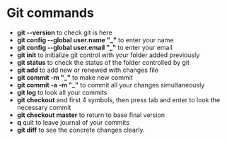 
# Git commands
* **git --version** to check git is here
* **git config --global user.name "_"** to enter your name
* **git config --global user.email "_"** to enter your email
* **git init** to initialize git control with your folder added previously
* **git status** to check the status of the folder controlled by git 
* **git add** to add new or renewed with changes file
* **git commit -m "_"** to make new commit
* **git commit -a -m "_"** to commit all your changes simultaneously
* **git log** to look all your commits
* **git checkout** and first 4 symbols, then press tab and enter to look the necessary commit
* **git checkout master** to return to base final version
* **q** quit to leave journal of your commits
* **git diff** to see the concrete changes clearly.